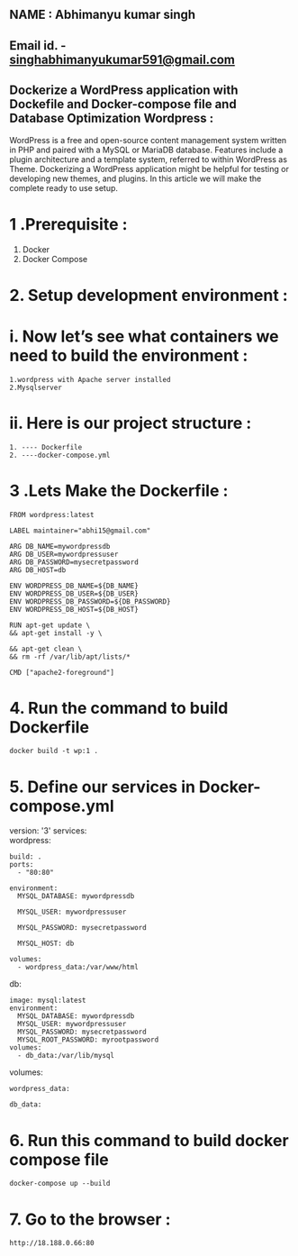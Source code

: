 ## NAME : Abhimanyu kumar singh
## Email id. - singhabhimanyukumar591@gmail.com

##

## Dockerize a WordPress application with Dockefile and Docker-compose file and Database Optimization Wordpress :

WordPress is a free and open-source content management system written in PHP and paired with a MySQL or MariaDB database. Features include a plugin architecture and a template system, referred to within WordPress as Theme.
Dockerizing a WordPress application might be helpful for testing or developing new themes, and plugins. In this article we will make the complete ready to use setup.

# 1 .Prerequisite : 
   1. Docker
   2. Docker Compose

# 2.  Setup development environment :
# i. Now let’s see what containers we need to build the environment :
    1.wordpress with Apache server installed
    2.Mysqlserver
# ii. Here is our project structure :
    1. ---- Dockerfile
    2. ----docker-compose.yml
   


# 3 .Lets Make the Dockerfile :
    
    FROM wordpress:latest

    LABEL maintainer="abhi15@gmail.com"

    ARG DB_NAME=mywordpressdb
    ARG DB_USER=mywordpressuser
    ARG DB_PASSWORD=mysecretpassword
    ARG DB_HOST=db

    ENV WORDPRESS_DB_NAME=${DB_NAME}
    ENV WORDPRESS_DB_USER=${DB_USER}
    ENV WORDPRESS_DB_PASSWORD=${DB_PASSWORD}
    ENV WORDPRESS_DB_HOST=${DB_HOST}

    RUN apt-get update \
    && apt-get install -y \
  
    && apt-get clean \
    && rm -rf /var/lib/apt/lists/*

    CMD ["apache2-foreground"]



# 4. Run the command to build Dockerfile
    docker build -t wp:1 .

# 5. Define our services in Docker-compose.yml
   
version: '3'
services:  
  wordpress:

    build: .
    ports:
      - "80:80"

    environment:
      MYSQL_DATABASE: mywordpressdb

      MYSQL_USER: mywordpressuser

      MYSQL_PASSWORD: mysecretpassword

      MYSQL_HOST: db

    volumes:
      - wordpress_data:/var/www/html

  db:
    
    image: mysql:latest
    environment:
      MYSQL_DATABASE: mywordpressdb
      MYSQL_USER: mywordpressuser
      MYSQL_PASSWORD: mysecretpassword
      MYSQL_ROOT_PASSWORD: myrootpassword
    volumes:
      - db_data:/var/lib/mysql

volumes:
    
    wordpress_data:

    db_data:

# 6. Run this command to build docker compose file

    docker-compose up --build
# 7. Go to the browser :

    http://18.188.0.66:80


